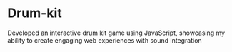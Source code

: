 # Drum-kit
Developed an interactive drum kit game using JavaScript, showcasing my ability to create engaging web experiences with sound integration
